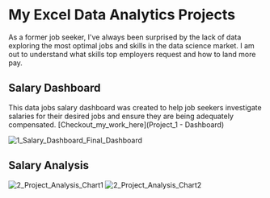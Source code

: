 # My Excel Data Analytics Projects

As a former job seeker, I've always been surprised by the lack of data exploring the most optimal jobs and skills in the data science market. I am out to understand what skills top employers request and how to land more pay.


## Salary Dashboard 

This data jobs salary dashboard was created to help job seekers investigate salaries for their desired jobs and ensure they are being adequately compensated.
[Checkout_my_work_here](Project_1 - Dashboard)

![1_Salary_Dashboard_Final_Dashboard](https://github.com/user-attachments/assets/5edbfede-27f8-41a5-b005-ea01949c566a)


## Salary Analysis



![2_Project_Analysis_Chart1](https://github.com/user-attachments/assets/e08ecc37-58bd-4f54-968e-75e5504babcb)
![2_Project_Analysis_Chart2](https://github.com/user-attachments/assets/6c9fadb6-2b2d-4dbb-8186-53c3e01e12a4)


